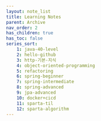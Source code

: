 ```yaml
---
layout: note_list
title: Learning Notes
parent: Archive
nav_order: 2
has_children: true
has_toc: false
series_sort:
    1: java-40-level
    2: hello-github
    3: http-기본-지식
    4: object-oriented-programming
    5: refactoring
    6: spring-beginner
    7: spring-intermediate
    8: spring-advanced
    9: jpa-advanced
    10: docker+cicd
    11: sparta-til
    12: sparta-algorithm
---
```


